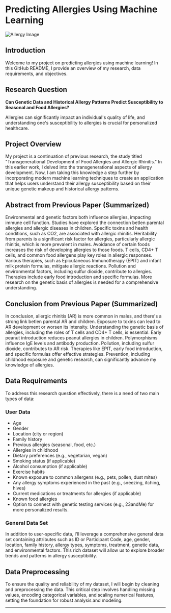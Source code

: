 # Predicting Allergies Using Machine Learning

![Allergy Image](https://images.squarespace-cdn.com/content/v1/5e1f4478da9c6e2b148e8715/1613584583949-3JX5RW08AIJC5QUPVMUL/dr-lubitz-artificial-intelligence-healthcare-medicine-future-machine-learning-asthma-doctor-new-york-NYC-allergy)

## Introduction

Welcome to my project on predicting allergies using machine learning! In this GitHub README, I provide an overview of my research, data requirements, and objectives.

## Research Question

**Can Genetic Data and Historical Allergy Patterns Predict Susceptibility to Seasonal and Food Allergies?**

Allergies can significantly impact an individual's quality of life, and understanding one's susceptibility to allergies is crucial for personalized healthcare.

## Project Overview

My project is a continuation of previous research,  the study titled "Transgenerational Development of Food Allergies and Allergic Rhinitis." In this earlier work, I delved into the transgenerational aspects of allergy development. Now, I am taking this knowledge a step further by incorporating modern machine learning techniques to create an application that helps users understand their allergy susceptibility based on their unique genetic makeup and historical allergy patterns.

## Abstract from Previous Paper (Summarized)

Environmental and genetic factors both influence allergies, impacting immune cell function. Studies have explored the connection betIen parental allergies and allergic diseases in children. Specific toxins and health conditions, such as CO2, are associated with allergic rhinitis. Heritability from parents is a significant risk factor for allergies, particularly allergic rhinitis, which is more prevalent in males. Avoidance of certain foods increases the risk of developing allergies to those foods. T cells, CD4+ T cells, and common food allergens play key roles in allergic responses. Various therapies, such as Epicutaneous Immunotherapy (EPIT) and infant milk protein formulas, mitigate allergic reactions. Pollution and environmental factors, including sulfur dioxide, contribute to allergies. Therapies include early food introduction and specific formulas. More research on the genetic basis of allergies is needed for a comprehensive understanding.

## Conclusion from Previous Paper (Summarized)

In conclusion, allergic rhinitis (AR) is more common in males, and there's a strong link betIen parental AR and children. Exposure to toxins can lead to AR development or worsen its intensity. Understanding the genetic basis of allergies, including the roles of T cells and CD4+ T cells, is essential. Early peanut introduction reduces peanut allergies in children. Polymorphisms influence IgE levels and antibody production. Pollution, including sulfur dioxide, contributes to AR risk. Therapies like EPIT, early food introduction, and specific formulas offer effective strategies. Prevention, including childhood exposure and genetic research, can significantly advance my knowledge of allergies.

## Data Requirements

To address this research question effectively, there is a need of two main types of data:

### User Data

- Age
- Gender
- Location (city or region)
- Family history
- Previous allergies (seasonal, food, etc.)
- Allergies in childhood
- Dietary preferences (e.g., vegetarian, vegan)
- Smoking status (if applicable)
- Alcohol consumption (if applicable)
- Exercise habits
- Known exposure to common allergens (e.g., pets, pollen, dust mites)
- Any allergy symptoms experienced in the past (e.g., sneezing, itching, hives)
- Current medications or treatments for allergies (if applicable)
- Known food allergies
- Option to connect with genetic testing services (e.g., 23andMe) for more personalized results.

### General Data Set

In addition to user-specific data, I'll leverage a comprehensive general data set containing attributes such as ID or Participant Code, age, gender, location, family history, allergy types, symptoms, treatment, genetic data, and environmental factors. This rich dataset will allow us to explore broader trends and patterns in allergy susceptibility.

## Data Preprocessing

To ensure the quality and reliability of my dataset, I will begin by cleaning and preprocessing the data. This critical step involves handling missing values, encoding categorical variables, and scaling numerical features, setting the foundation for robust analysis and modeling.






---

